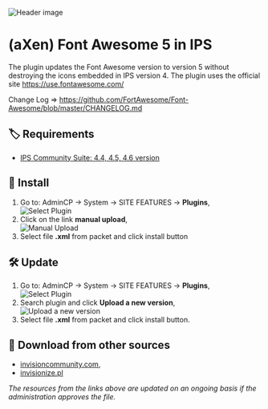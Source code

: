 ![Header image](https://files.axendev.net/projects/ips/plugins/fontawesome5/1.png)

# (aXen) Font Awesome 5 in IPS

The plugin updates the Font Awesome version to version 5 without destroying the icons embedded in IPS version 4.
The plugin uses the official site https://use.fontawesome.com/

Change Log => https://github.com/FortAwesome/Font-Awesome/blob/master/CHANGELOG.md

## 🏷️ Requirements

- [IPS Community Suite: 4.4, 4.5, 4.6 version](https://invisioncommunity.com/)

## 🧰 Install

1. Go to: AdminCP -> System -> SITE FEATURES -> **Plugins**,  
   ![Select Plugin](https://files.axendev.net/github/plugins/admincp_select.png)
2. Click on the link **manual upload**,  
   ![Manual Upload](https://files.axendev.net/github/plugins/manual_upload.png)
3. Select file **.xml** from packet and click install button

## 🛠️ Update

1. Go to: AdminCP -> System -> SITE FEATURES -> **Plugins**,  
   ![Select Plugin](https://files.axendev.net/github/plugins/admincp_select.png)
2. Search plugin and click **Upload a new version**,  
   ![Upload a new version](https://files.axendev.net/github/plugins/new_version_upload.png)
3. Select file **.xml** from packet and click install button.

## 🔌 Download from other sources

- [invisioncommunity.com](https://invisioncommunity.com/files/file/9439-axen-font-awesome-5-in-ips/),
- [invisionize.pl](https://forum.invisionize.pl/files/file/790-axen-font-awesome-5-in-ips/)

_The resources from the links above are updated on an ongoing basis if the administration approves the file._
